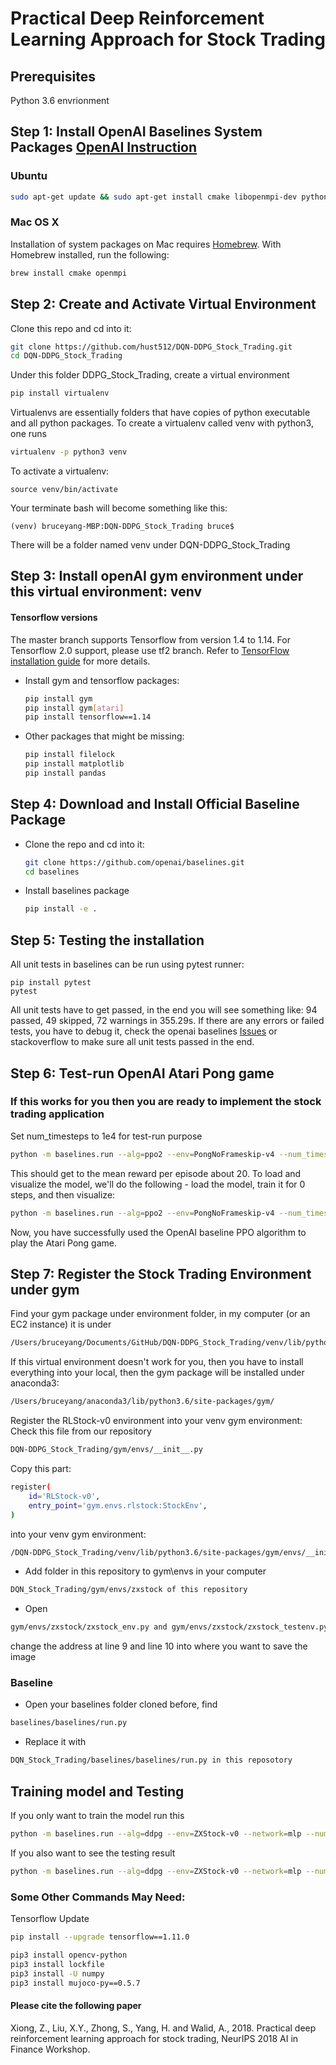 # Practical Deep Reinforcement Learning Approach for Stock Trading


## Prerequisites
Python 3.6 envrionment

## Step 1: Install OpenAI Baselines System Packages [OpenAI Instruction](https://github.com/openai/baselines)
### Ubuntu
```bash
sudo apt-get update && sudo apt-get install cmake libopenmpi-dev python3-dev zlib1g-dev
```
### Mac OS X
Installation of system packages on Mac requires [Homebrew](https://brew.sh). With Homebrew installed, run the following:
```bash
brew install cmake openmpi
```


## Step 2: Create and Activate Virtual Environment
Clone this repo and cd into it:
```bash
git clone https://github.com/hust512/DQN-DDPG_Stock_Trading.git
cd DQN-DDPG_Stock_Trading
```
Under this folder DDPG_Stock_Trading, create a virtual environment
```bash
pip install virtualenv
```
Virtualenvs are essentially folders that have copies of python executable and all python packages.
To create a virtualenv called venv with python3, one runs
```bash
virtualenv -p python3 venv
```
To activate a virtualenv:
```
source venv/bin/activate
```
Your terminate bash will become something like this:
```
(venv) bruceyang-MBP:DQN-DDPG_Stock_Trading bruce$
```
There will be a folder named venv under DQN-DDPG_Stock_Trading

## Step 3: Install openAI gym environment under this virtual environment: venv
#### Tensorflow versions
The master branch supports Tensorflow from version 1.4 to 1.14. For Tensorflow 2.0 support, please use tf2 branch. Refer to [TensorFlow installation guide](https://www.tensorflow.org/install/)
for more details.
- Install gym and tensorflow packages:
    ```bash
    pip install gym
    pip install gym[atari] 
    pip install tensorflow==1.14
    ```
- Other packages that might be missing:
    ```bash
    pip install filelock
    pip install matplotlib
    pip install pandas
    ```
## Step 4: Download and Install Official Baseline Package
- Clone the repo and cd into it:
    ```bash
    git clone https://github.com/openai/baselines.git
    cd baselines
    ```

- Install baselines package
    ```bash
    pip install -e .
    ```

## Step 5: Testing the installation
All unit tests in baselines can be run using pytest runner:
```
pip install pytest
pytest
```
All unit tests have to get passed, in the end you will see something like: 94 passed, 49 skipped, 72 warnings in 355.29s. If there are any errors or failed tests, you have to debug it, check the openai baselines [Issues](https://github.com/openai/baselines/issues) or stackoverflow to make sure all unit tests passed in the end.

## Step 6: Test-run OpenAI Atari Pong game
### If this works for you then you are ready to implement the stock trading application
Set num_timesteps to 1e4 for test-run purpose
```bash
python -m baselines.run --alg=ppo2 --env=PongNoFrameskip-v4 --num_timesteps=1e4 --save_path=~/models/pong_20M_ppo2
```
This should get to the mean reward per episode about 20. To load and visualize the model, we'll do the following - load the model, train it for 0 steps, and then visualize:
```bash
python -m baselines.run --alg=ppo2 --env=PongNoFrameskip-v4 --num_timesteps=0 --load_path=~/models/pong_20M_ppo2 --play
```
Now, you have successfully used the OpenAI baseline PPO algorithm to play the Atari Pong game.

## Step 7: Register the Stock Trading Environment under gym

Find your gym package under environment folder, in my computer (or an EC2 instance) it is under
```bash
/Users/bruceyang/Documents/GitHub/DQN-DDPG_Stock_Trading/venv/lib/python3.6/site-packages/gym/
```
If this virtual environment doesn't work for you, then you have to install everything into your local, then the gym package will be installed under anaconda3:
```bash
/Users/bruceyang/anaconda3/lib/python3.6/site-packages/gym/
```

Register the RLStock-v0 environment into your venv gym environment:
Check this file from our repository
```bash
DQN-DDPG_Stock_Trading/gym/envs/__init__.py
```
Copy this part:
```bash
register(
    id='RLStock-v0',
    entry_point='gym.envs.rlstock:StockEnv',
)
```
into your venv gym environment:
```bash
/DQN-DDPG_Stock_Trading/venv/lib/python3.6/site-packages/gym/envs/__init__.py
```

- Add folder in this repository to gym\envs in your computer
```bash
DQN_Stock_Trading/gym/envs/zxstock of this repository
```

- Open
```bash
gym/envs/zxstock/zxstock_env.py and gym/envs/zxstock/zxstock_testenv.py
```
change the address at line 9 and line 10 into where you want to save the image

### Baseline
- Open your baselines folder cloned before, find
```bash
baselines/baselines/run.py
```

- Replace it with
```bash
DQN_Stock_Trading/baselines/baselines/run.py in this reposotory
```

## Training model and Testing
If you only want to train the model run this
```bash
python -m baselines.run --alg=ddpg --env=ZXStock-v0 --network=mlp --num_timesteps=1e4
```

If you also want to see the testing result
```bash
python -m baselines.run --alg=ddpg --env=ZXStock-v0 --network=mlp --num_timesteps=1e4 --play
```



### Some Other Commands May Need:
Tensorflow Update
```bash
pip install --upgrade tensorflow==1.11.0
```
```bash
pip3 install opencv-python
pip3 install lockfile
pip3 install -U numpy
pip3 install mujoco-py==0.5.7
```

#### Please cite the following paper
Xiong, Z., Liu, X.Y., Zhong, S., Yang, H. and Walid, A., 2018. Practical deep reinforcement learning approach for stock trading, NeurIPS 2018 AI in Finance Workshop.
